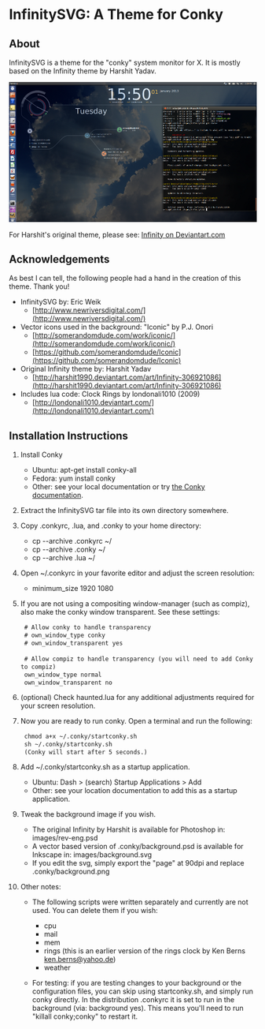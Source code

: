 # InfinitySVG: A Theme for Conky


## About

InfinitySVG is a theme for the "conky" system monitor for X. It is mostly based on the Infinity theme by Harshit Yadav.

![InfinitySVG screenshot](images/InfinitySVG-screencap-960w.png)

For Harshit's original theme, please see: [Infinity on Deviantart.com](http://harshit1990.deviantart.com/art/Infinity-306921086)


## Acknowledgements

As best I can tell, the following people had a hand in the creation of this theme.  Thank you!

- InfinitySVG by: Eric Weik
	- [http://www.newriversdigital.com/](http://www.newriversdigital.com/)
- Vector icons used in the background: "Iconic" by P.J. Onori
	- [http://somerandomdude.com/work/iconic/](http://somerandomdude.com/work/iconic/)
	- [https://github.com/somerandomdude/Iconic](https://github.com/somerandomdude/Iconic)
- Original Infinity theme by:	Harshit Yadav
	- [http://harshit1990.deviantart.com/art/Infinity-306921086](http://harshit1990.deviantart.com/art/Infinity-306921086)
- Includes lua code: Clock Rings by londonali1010 (2009)
	- [http://londonali1010.deviantart.com/](http://londonali1010.deviantart.com/)


## Installation Instructions

1. Install Conky
	- Ubuntu:   apt-get install conky-all
	- Fedora: yum install conky
	- Other: see your local documentation or try [the Conky documentation](http://conky.sourceforge.net/documentation.html).

2. Extract the InfinitySVG tar file into its own directory somewhere.

3. Copy .conkyrc, .lua, and .conky to your home directory:
	- cp --archive .conkyrc ~/
	- cp --archive .conky ~/
	- cp --archive .lua ~/

4. Open ~/.conkyrc in your favorite editor and adjust the screen resolution:
	- minimum_size 1920 1080

5. If you are not using a compositing window-manager (such as compiz), also make the conky window transparent.  See these settings:

		# Allow conky to handle transparency
		# own_window_type conky
		# own_window_transparent yes
		
		# Allow compiz to handle transparency (you will need to add Conky to compiz)
		own_window_type normal
		own_window_transparent no
		
6. (optional) Check haunted.lua for any additional adjustments required for your screen resolution.

7. Now you are ready to run conky.  Open a terminal and run the following:

		chmod a+x ~/.conky/startconky.sh
		sh ~/.conky/startconky.sh
		(Conky will start after 5 seconds.)

8. Add ~/.conky/startconky.sh as a startup application.

	- Ubuntu: Dash > (search) Startup Applications > Add
	- Other: see your location documentation to add this as a startup application.

9. Tweak the background image if you wish.
	- The original Infinity by Harshit is available for Photoshop in: images/rev-eng.psd
	- A vector based version of .conky/background.psd is available for Inkscape in: images/background.svg
	- If you edit the svg, simply export the "page" at 90dpi and replace 
	.conky/background.png

10. Other notes:
	- The following scripts were written separately and currently are not used. You can delete them if you wish:
	
		- cpu
		- mail
		- mem
		- rings (this is an earlier version of the rings clock by 
		Ken Berns <ken.berns@yahoo.de>)
		- weather

	- For testing:  if you are testing changes to your background or the configuration files, you can skip using startconky.sh, and simply run conky directly.  In the distribution .conkyrc it is set to run in the background (via: background yes).  This means you'll need to run "killall conky;conky" to restart it.  
